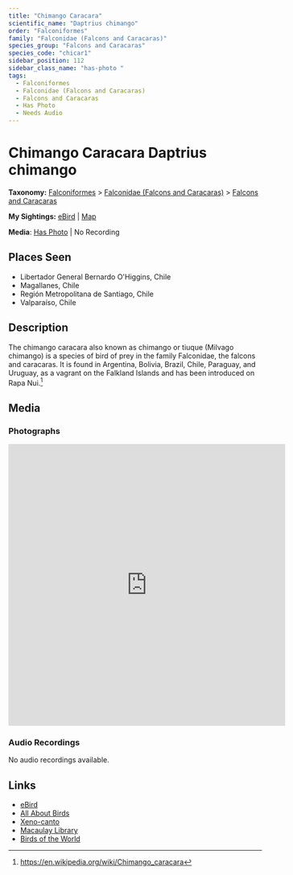 ```yaml
---
title: "Chimango Caracara"
scientific_name: "Daptrius chimango"
order: "Falconiformes"
family: "Falconidae (Falcons and Caracaras)"
species_group: "Falcons and Caracaras"
species_code: "chicar1"
sidebar_position: 112
sidebar_class_name: "has-photo "
tags: 
  - Falconiformes
  - Falconidae (Falcons and Caracaras)
  - Falcons and Caracaras
  - Has Photo
  - Needs Audio
---
```


# Chimango Caracara <span className='sci_name'>Daptrius chimango</span>

**Taxonomy:** [Falconiformes](/tags/falconiformes) > [Falconidae (Falcons and Caracaras)](/tags/falconidae-falcons-and-caracaras) > [Falcons and Caracaras](/tags/falcons-and-caracaras)

**My Sightings:** [eBird](https://ebird.org/lifelist?r=world&time=life&spp=chicar1) | [Map](/map?species_code=chicar1)

**Media**: [Has Photo](https://media.ebird.org/catalog?userId=USER4436073&taxonCode=chicar1&mediaType=photo&view=grid) | No Recording

## Places Seen

* Libertador General Bernardo O'Higgins, Chile
* Magallanes, Chile
* Región Metropolitana de Santiago, Chile
* Valparaíso, Chile

## Description
The chimango caracara also known as chimango or tiuque (Milvago chimango) is a species of bird of prey in the family Falconidae, the falcons and caracaras. It is found in Argentina, Bolivia, Brazil, Chile, Paraguay, and Uruguay, as a vagrant on the Falkland Islands and has been introduced on Rapa Nui.[^1]

[^1]: https://en.wikipedia.org/wiki/Chimango_caracara

## Media
### Photographs
<iframe src="https://macaulaylibrary.org/asset/627874151/embed" width="550" height="560" frameborder="0" allowfullscreen></iframe>

### Audio Recordings
No audio recordings available.

## Links
* [eBird](https://ebird.org/species/chicar1) 
* [All About Birds](https://www.allaboutbirds.org/guide/chicar1) 
* [Xeno-canto](https://www.xeno-canto.org/species/daptrius-chimango) 
* [Macaulay Library](https://search.macaulaylibrary.org/catalog?taxonCode=chicar1&sort=rating_rank_desc)
* [Birds of the World](https://birdsoftheworld.org/bow/species/chicar1)
